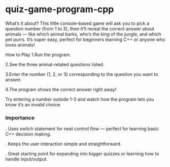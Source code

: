 # quiz-game-program-cpp

What’s it about?
This little console-based game will ask you to pick a question number (from 1 to 3), then it’ll reveal the correct answer about animals — like which animal barks, who’s the king of the jungle, and which pet purrs. It’s super easy, perfect for beginners learning C++ or anyone who loves animals!

How to Play
1.Run the program.

2.See the three animal-related questions listed.

3.Enter the number (1, 2, or 3) corresponding to the question you want to answer.

4.The program shows the correct answer right away!

Try entering a number outside 1-3 and watch how the program lets you know it’s an invalid choice. 

### Importance
. Uses switch statement for neat control flow — perfect for learning basic C++ decision making.

. Keeps the user interaction simple and straightforward.

. Great starting point for expanding into bigger quizzes or learning how to handle input/output.
